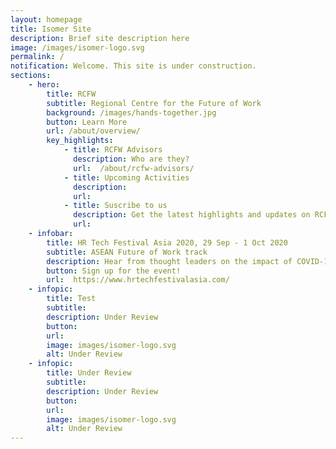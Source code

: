 ```yaml
---
layout: homepage
title: Isomer Site
description: Brief site description here
image: /images/isomer-logo.svg
permalink: /
notification: Welcome. This site is under construction.
sections:
    - hero:
        title: RCFW
        subtitle: Regional Centre for the Future of Work 
        background: /images/hands-together.jpg
        button: Learn More
        url: /about/overview/
        key_highlights:
            - title: RCFW Advisors
              description: Who are they?
              url: 	/about/rcfw-advisors/
            - title: Upcoming Activities
              description: 
              url: 
            - title: Suscribe to us
              description: Get the latest highlights and updates on RCFW activities
              url: 
    - infobar:
        title: HR Tech Festival Asia 2020, 29 Sep - 1 Oct 2020 
        subtitle: ASEAN Future of Work track
        description: Hear from thought leaders on the impact of COVID-19 on labour markets and how HR leaders can support business transformation and human development in the future of work.
        button: Sign up for the event!
        url:  https://www.hrtechfestivalasia.com/
    - infopic:
        title: Test
        subtitle: 
        description: Under Review
        button: 
        url: 
        image: images/isomer-logo.svg
        alt: Under Review
    - infopic:
        title: Under Review
        subtitle: 
        description: Under Review
        button: 
        url: 
        image: images/isomer-logo.svg
        alt: Under Review
---
```

